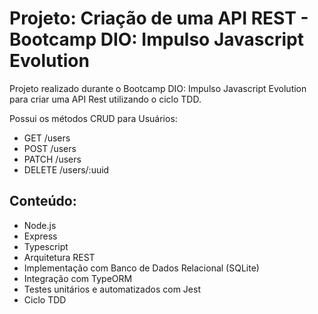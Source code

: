 # Projeto: Criação de uma API REST - Bootcamp DIO: Impulso Javascript Evolution

Projeto realizado durante o Bootcamp DIO: Impulso Javascript Evolution para criar uma API Rest utilizando o ciclo TDD.

Possui os métodos CRUD para Usuários:

- GET /users
- POST /users
- PATCH /users
- DELETE /users/:uuid

## Conteúdo:
- Node.js
- Express
- Typescript
- Arquitetura REST
- Implementação com Banco de Dados Relacional (SQLite)
- Integração com TypeORM
- Testes unitários e automatizados com Jest
- Ciclo TDD